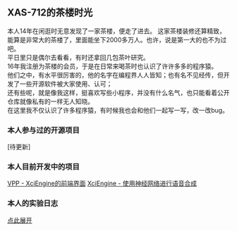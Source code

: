 ## XAS-712的茶楼时光

本人14年在闲逛时无意发现了一家茶楼，便走了进去。
这家茶楼装修还算精致，能算是非常大的茶楼了，里面能坐下2000多万人。也许，说是第一大的也不为过吧。  
平日里只是偶尔去看看，有时还拿回几包茶叶研究。  
16年我注册为茶楼的会员，于是在日常来喝茶时也认识了许许多多的程序猿。  
他们之中，有水平很厉害的，他的名字在编程界人人皆知；也有名不见经传，但开发了一些开源软件被大家使用、认可；  
还有些呢，就是像我这样，挺喜欢写些小程序，并没有什么名气，也只能看着公开仓库就像私有的一样无人知晓。  
在这里我不仅认识了许多程序猿，有时候我也会和他们一起写一写，改一改bug。  

### 本人参与过的开源项目
\[待更新\]

### 本人目前开发中的项目
[VPP - XciEngine的前端界面](https://github.com/XAS-712/VPP)
[XciEngine - 使用神经网络进行语音合成](https://github.com/XAS-712/XciEngine)

### 本人的实验日志
[点此展开](explog)
